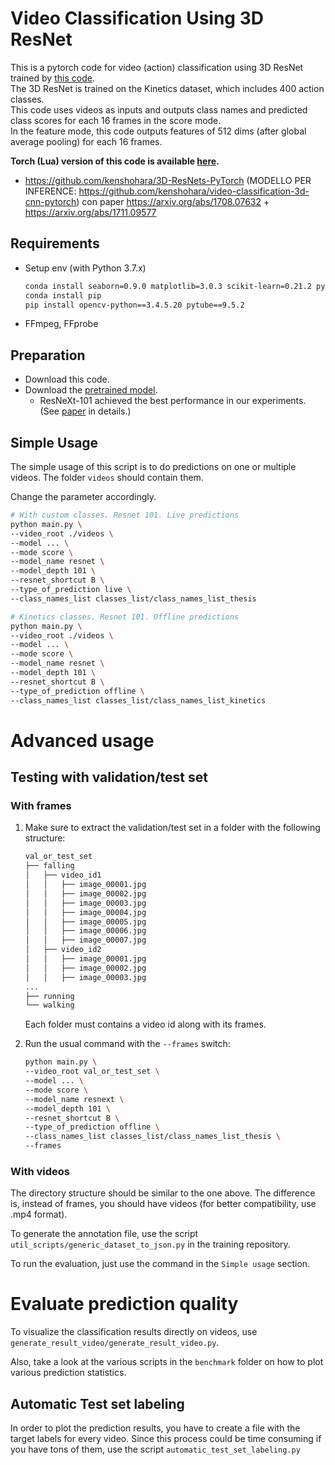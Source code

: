 # Video Classification Using 3D ResNet
This is a pytorch code for video (action) classification using 3D ResNet trained by [this code](https://github.com/kenshohara/3D-ResNets-PyTorch).  
The 3D ResNet is trained on the Kinetics dataset, which includes 400 action classes.  
This code uses videos as inputs and outputs class names and predicted class scores for each 16 frames in the score mode.  
In the feature mode, this code outputs features of 512 dims (after global average pooling) for each 16 frames.  

**Torch (Lua) version of this code is available [here](https://github.com/kenshohara/video-classification-3d-cnn).**

- https://github.com/kenshohara/3D-ResNets-PyTorch (MODELLO PER INFERENCE: https://github.com/kenshohara/video-classification-3d-cnn-pytorch) con paper https://arxiv.org/abs/1708.07632 + https://arxiv.org/abs/1711.09577

## Requirements
- Setup env (with Python 3.7.x)

  ```bash
  conda install seaborn=0.9.0 matplotlib=3.0.3 scikit-learn=0.21.2 pytorch=1.0.0 torchvision=0.2.1 cuda80=1.0 -c soumith
  conda install pip
  pip install opencv-python==3.4.5.20 pytube==9.5.2
  ```
- FFmpeg, FFprobe

## Preparation
* Download this code.
* Download the [pretrained model](https://drive.google.com/drive/folders/1zvl89AgFAApbH0At-gMuZSeQB_LpNP-M?usp=sharing).  
  * ResNeXt-101 achieved the best performance in our experiments. (See [paper](https://arxiv.org/abs/1711.09577) in details.)

## Simple Usage

The simple usage of this script is to do predictions on one or multiple videos. The folder `videos` should
contain them.

Change the parameter accordingly.

```bash
# With custom classes. Resnet 101. Live predictions
python main.py \
--video_root ./videos \
--model ... \
--mode score \
--model_name resnet \
--model_depth 101 \
--resnet_shortcut B \
--type_of_prediction live \
--class_names_list classes_list/class_names_list_thesis

# Kinetics classes. Resnet 101. Offline predictions
python main.py \
--video_root ./videos \
--model ... \
--mode score \
--model_name resnet \
--model_depth 101 \
--resnet_shortcut B \
--type_of_prediction offline \
--class_names_list classes_list/class_names_list_kinetics
```

# Advanced usage

## Testing with validation/test set 

### With frames

1. Make sure to extract the validation/test set in a folder with the following structure:

    ```bash
    val_or_test_set
    ├── falling
    │   ├── video_id1
    │   │   ├── image_00001.jpg
    │   │   ├── image_00002.jpg
    │   │   ├── image_00003.jpg
    │   │   ├── image_00004.jpg
    │   │   ├── image_00005.jpg
    │   │   ├── image_00006.jpg
    │   │   ├── image_00007.jpg
    │   ├── video_id2
    │   │   ├── image_00001.jpg
    │   │   ├── image_00002.jpg
    │   │   ├── image_00003.jpg
    ...
    ├── running
    └── walking
    ```
    
    Each folder must contains a video id along with its frames.
    
2. Run the usual command with the `--frames` switch:

    ```bash
    python main.py \
    --video_root val_or_test_set \
    --model ... \
    --mode score \
    --model_name resnext \
    --model_depth 101 \
    --resnet_shortcut B \
    --type_of_prediction offline \
    --class_names_list classes_list/class_names_list_thesis \
    --frames
   ```

### With videos

The directory structure should be similar to the one above. The difference is, instead of frames, 
you should have videos (for better compatibility, use .mp4 format).

To generate the annotation file, use the script `util_scripts/generic_dataset_to_json.py` in the training repository.

To run the evaluation, just use the command in the `Simple usage` section.

# Evaluate prediction quality

To visualize the classification results directly on videos, use ```generate_result_video/generate_result_video.py```.

Also, take a look at the various scripts in the `benchmark` folder on how to plot various prediction statistics.

## Automatic Test set labeling

In order to plot the prediction results, you have to create a file with the target labels for every video. Since 
this process could be time consuming if you have tons of them, use the script `automatic_test_set_labeling.py`
